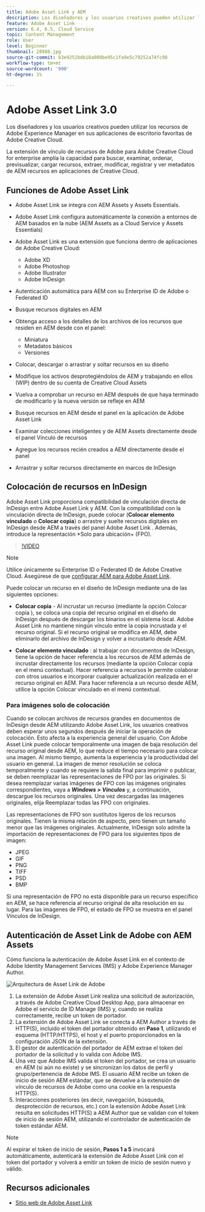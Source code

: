 ```yaml
---
title: Adobe Asset Link y AEM
description: Los diseñadores y los usuarios creativos pueden utilizar los recursos de Adobe Experience Manager en sus aplicaciones de escritorio favoritas de Adobe Creative Cloud. La extensión de vínculo de recursos de Adobe para Adobe Creative Cloud for enterprise amplía la capacidad para buscar, examinar, ordenar, previsualizar, cargar recursos, retirar, modificar, registrar y ver metadatos de AEM recursos en herramientas de Creative Cloud como Adobe XD, Photoshop, InDesign y Illustrator.
feature: Adobe Asset Link
version: 6.4, 6.5, Cloud Service
topic: Content Management
role: User
level: Beginner
thumbnail: 28988.jpg
source-git-commit: b3e9251bdb18a008be95c1fa9e5c79252a74fc98
workflow-type: tm+mt
source-wordcount: '990'
ht-degree: 1%

---
```



# Adobe Asset Link 3.0

Los diseñadores y los usuarios creativos pueden utilizar los recursos de Adobe Experience Manager en sus aplicaciones de escritorio favoritas de Adobe Creative Cloud.

La extensión de vínculo de recursos de Adobe para Adobe Creative Cloud for enterprise amplía la capacidad para buscar, examinar, ordenar, previsualizar, cargar recursos, extraer, modificar, registrar y ver metadatos de AEM recursos en aplicaciones de Creative Cloud.

## Funciones de Adobe Asset Link

+ Adobe Asset Link se integra con AEM Assets y Assets Essentials.
+ Adobe Asset Link configura automáticamente la conexión a entornos de AEM basados en la nube (AEM Assets as a Cloud Service y Assets Essentials)
+ Adobe Asset Link es una extensión que funciona dentro de aplicaciones de Adobe Creative Cloud:

   + Adobe XD
   + Adobe Photoshop
   + Adobe Illustrator
   + Adobe InDesign

+ Autenticación automática para AEM con su Enterprise ID de Adobe o Federated ID
+ Busque recursos digitales en AEM
+ Obtenga acceso a los detalles de los archivos de los recursos que residen en AEM desde con el panel:
   + Miniatura   
   + Metadatos básicos
   + Versiones
+ Colocar, descargar o arrastrar y soltar recursos en su diseño
+ Modifique los activos desprotegiéndolos de AEM y trabajando en ellos (WIP) dentro de su cuenta de Creative Cloud Assets
+ Vuelva a comprobar un recurso en AEM después de que haya terminado de modificarlo y la nueva versión se refleje en AEM
+ Busque recursos en AEM desde el panel en la aplicación de Adobe Asset Link
+ Examinar colecciones inteligentes y de AEM Assets directamente desde el panel Vínculo de recursos
+ Agregue los recursos recién creados a AEM directamente desde el panel
+ Arrastrar y soltar recursos directamente en marcos de InDesign

## Colocación de recursos en InDesign

Adobe Asset Link proporciona compatibilidad de vinculación directa de InDesign entre Adobe Asset Link y AEM. Con la compatibilidad con la vinculación directa de InDesign, puede colocar (__Colocar elemento vinculado__ o __Colocar copia__) o arrastre y suelte recursos digitales en InDesign desde AEM a través del panel Adobe Asset Link . Además, introduce la representación *Solo para ubicación+ (FPO).

>[!VIDEO](https://video.tv.adobe.com/v/28988?quality=12&learn=on)

>[!NOTE]
>
>Utilice únicamente su Enterprise ID o Federated ID de Adobe Creative Cloud. Asegúrese de que [configurar AEM para Adobe Asset Link](https://helpx.adobe.com/enterprise/admin-guide.html/enterprise/using/adobe-asset-link.ug.html).

Puede colocar un recurso en el diseño de InDesign mediante una de las siguientes opciones:

+ **Colocar copia** - Al incrustar un recurso (mediante la opción Colocar copia ), se coloca una copia del recurso original en el diseño de InDesign después de descargar los binarios en el sistema local. Adobe Asset Link no mantiene ningún vínculo entre la copia incrustada y el recurso original. Si el recurso original se modifica en AEM, debe eliminarlo del archivo de InDesign y volver a incrustarlo desde AEM.

+ **Colocar elemento vinculado** : al trabajar con documentos de InDesign, tiene la opción de hacer referencia a los recursos de AEM además de incrustar directamente los recursos (mediante la opción Colocar copia en el menú contextual). Hacer referencia a recursos le permite colaborar con otros usuarios e incorporar cualquier actualización realizada en el recurso original en AEM. Para hacer referencia a un recurso desde AEM, utilice la opción Colocar vinculado en el menú contextual.

### Para imágenes solo de colocación

Cuando se colocan archivos de recursos grandes en documentos de InDesign desde AEM utilizando Adobe Asset Link, los usuarios creativos deben esperar unos segundos después de iniciar la operación de colocación. Esto afecta a la experiencia general del usuario. Con Adobe Asset Link puede colocar temporalmente una imagen de baja resolución del recurso original desde AEM, lo que reduce el tiempo necesario para colocar una imagen. Al mismo tiempo, aumenta la experiencia y la productividad del usuario en general. La imagen de menor resolución se coloca temporalmente y cuando se requiere la salida final para imprimir o publicar, se deben reemplazar las representaciones de FPO por las originales. Si desea reemplazar varias imágenes de FPO con las imágenes originales correspondientes, vaya a **_Windows > Vínculos_** y, a continuación, descargue los recursos originales. Una vez descargadas las imágenes originales, elija Reemplazar todas las FPO con originales.

Las representaciones de FPO son sustitutos ligeros de los recursos originales. Tienen la misma relación de aspecto, pero tienen un tamaño menor que las imágenes originales. Actualmente, InDesign solo admite la importación de representaciones de FPO para los siguientes tipos de imagen:

+ JPEG
+ GIF
+ PNG
+ TIFF
+ PSD
+ BMP

Si una representación de FPO no está disponible para un recurso específico en AEM, se hace referencia al recurso original de alta resolución en su lugar. Para las imágenes de FPO, el estado de FPO se muestra en el panel Vínculos de InDesign.

## Autenticación de Asset Link de Adobe con AEM Assets

Cómo funciona la autenticación de Adobe Asset Link en el contexto de Adobe Identity Management Services (IMS) y Adobe Experience Manager Author.

![Arquitectura de Asset Link de Adobe](assets/adobe-asset-link-article-understand.png)

1. La extensión de Adobe Asset Link realiza una solicitud de autorización, a través de Adobe Creative Cloud Desktop App, para almacenar en Adobe el servicio de ID Manage (IMS) y, cuando se realiza correctamente, recibe un token de portador.
1. La extensión de Adobe Asset Link se conecta a AEM Author a través de HTTP(S), incluido el token del portador obtenido en **Paso 1**, utilizando el esquema (HTTP/HTTPS), el host y el puerto proporcionados en la configuración JSON de la extensión.
1. El gestor de autenticación del portador de AEM extrae el token del portador de la solicitud y lo valida con Adobe IMS.
1. Una vez que Adobe IMS valida el token del portador, se crea un usuario en AEM (si aún no existe) y se sincronizan los datos de perfil y grupo/pertenencia de Adobe IMS. El usuario AEM recibe un token de inicio de sesión AEM estándar, que se devuelve a la extensión de vínculo de recursos de Adobe como una cookie en la respuesta HTTP(S).
1. Interacciones posteriores (es decir, navegación, búsqueda, desprotección de recursos, etc.) con la extensión Adobe Asset Link resulta en solicitudes HTTP(S) a AEM Author que se validan con el token de inicio de sesión AEM, utilizando el controlador de autenticación de token estándar AEM.

>[!NOTE]
>
>Al expirar el token de inicio de sesión, **Pasos 1 a 5** invocará automáticamente, autenticará la extensión de Adobe Asset Link con el token del portador y volverá a emitir un token de inicio de sesión nuevo y válido.

## Recursos adicionales

+ [Sitio web de Adobe Asset Link](https://www.adobe.com/es/creativecloud/business/enterprise/adobe-asset-link.html)
